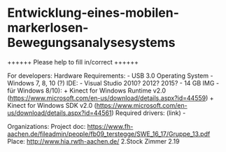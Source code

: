 # Entwicklung-eines-mobilen-markerlosen-Bewegungsanalysesystems

++++++ Please help to fill in/correct ++++++

For developers:
  Hardware Requirements:
    - USB 3.0
  Operating System
    - Windows 7, 8, 10 (?)
  IDE:
    - Visual Studio 2010? 2012? 2015?
    - 14 GB IMG
    - für Windows 8/10):
      + Kinect for Windows Runtime v2.0 (https://www.microsoft.com/en-us/download/details.aspx?id=44559)
      + Kinect for Windows SDK v2.0 (https://www.microsoft.com/en-us/download/details.aspx?id=44561)
  Required drivers: (link)
    - 
  
Organizations:
  Project doc:
    https://www.fh-aachen.de/fileadmin/people/fb09_terstegge/SWE_16_17/Gruppe_13.pdf
  Place:
    http://www.hia.rwth-aachen.de/
    2.Stock Zimmer 2.19
    
